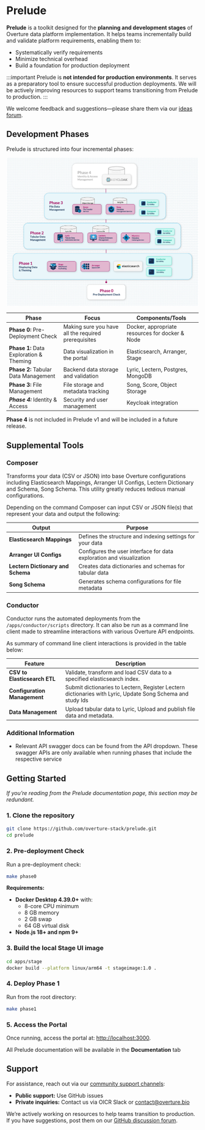 # Prelude

**Prelude** is a toolkit designed for the **planning and development stages** of Overture data platform implementation. It helps teams incrementally build and validate platform requirements, enabling them to:

- Systematically verify requirements
- Minimize technical overhead
- Build a foundation for production deployment

:::important
Prelude is **not intended for production environments**. It serves as a preparatory tool to ensure successful production deployments. We will be actively improving resources to support teams transitioning from Prelude to production.
:::

We welcome feedback and suggestions—please share them via our [ideas forum](https://github.com/overture-stack/docs/discussions/categories/ideas).

## Development Phases

Prelude is structured into four incremental phases:

![Development Phases](./images/DevelopmentPhases.png "Prelude Development Phases")

| **Phase**                               | **Focus**                                           | **Components/Tools**                            |
| --------------------------------------- | --------------------------------------------------- | ----------------------------------------------- |
| **Phase 0:** Pre-Deployment Check       | Making sure you have all the required prerequisites | Docker, appropriate resources for docker & Node |
| **Phase 1:** Data Exploration & Theming | Data visualization in the portal                    | Elasticsearch, Arranger, Stage                  |
| **Phase 2:** Tabular Data Management    | Backend data storage and validation                 | Lyric, Lectern, Postgres, MongoDB               |
| **Phase 3:** File Management            | File storage and metadata tracking                  | Song, Score, Object Storage                     |
| **_Phase 4:_** Identity & Access        | Security and user management                        | Keycloak integration                            |

**Phase 4** is not included in Prelude v1 and will be included in a future release.

## Supplemental Tools

### Composer

Transforms your data (CSV or JSON) into base Overture configurations including Elasticsearch Mappings, Arranger UI Configs, Lectern Dictionary and Schema, Song Schema. This utility greatly reduces tedious manual configurations.

Depending on the command Composer can input CSV or JSON file(s) that represent your data and output the following:

| Output                            | Purpose                                                              |
| --------------------------------- | -------------------------------------------------------------------- |
| **Elasticsearch Mappings**        | Defines the structure and indexing settings for your data            |
| **Arranger UI Configs**           | Configures the user interface for data exploration and visualization |
| **Lectern Dictionary and Schema** | Creates data dictionaries and schemas for tabular data               |
| **Song Schema**                   | Generates schema configurations for file metadata                    |

### Conductor

Conductor runs the automated deployments from the `/apps/conductor/scripts` directory. It can also be run as a command line client made to streamline interactions with various Overture API endpoints.

As summary of command line client interactions is provided in the table below:

| Feature                      | Description                                                                                                |
| ---------------------------- | ---------------------------------------------------------------------------------------------------------- |
| **CSV to Elasticsearch ETL** | Validate, transform and load CSV data to a specified elasticsearch index.                                  |
| **Configuration Management** | Submit dictionaries to Lectern, Register Lectern dictionaries with Lyric, Update Song Schema and study Ids |
| **Data Management**          | Upload tabular data to Lyric, Upload and publish file data and metadata.                                   |

### Additional Information

- Relevant API swagger docs can be found from the API dropdown. These swagger APIs are only available when running phases that include the respective service

## Getting Started

_If you’re reading from the Prelude documentation page, this section may be redundant._

### 1. Clone the repository

```sh
git clone https://github.com/overture-stack/prelude.git
cd prelude
```

### 2. Pre-deployment Check

Run a pre-deployment check:

```sh
make phase0
```

**Requirements:**

- **Docker Desktop 4.39.0+** with:
  - 8-core CPU minimum
  - 8 GB memory
  - 2 GB swap
  - 64 GB virtual disk
- **Node.js 18+ and npm 9+**

### 3. Build the local Stage UI image

```sh
cd apps/stage
docker build --platform linux/arm64 -t stageimage:1.0 .
```

### 4. Deploy Phase 1

Run from the root directory:

```sh
make phase1
```

### 5. Access the Portal

Once running, access the portal at: [http://localhost:3000](http://localhost:3000).

All Prelude documentation will be available in the **Documentation** tab

## Support

For assistance, reach out via our [community support channels](https://docs.overture.bio/community/support):

- **Public support:** Use GitHub issues
- **Private inquiries:** Contact us via OICR Slack or [contact@overture.bio](mailto:contact@overture.bio)

We’re actively working on resources to help teams transition to production. If you have suggestions, post them on our [GitHub discussion forum](https://github.com/overture-stack/docs/discussions/categories/ideas).
